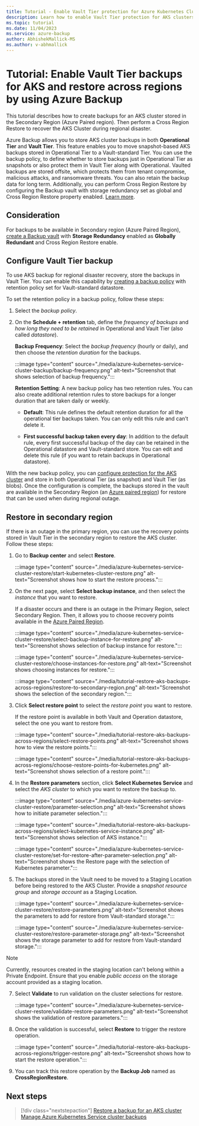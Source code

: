 ```yaml
---
title: Tutorial - Enable Vault Tier protection for Azure Kubernetes Cluster (AKS) clusters and restore backups in secondary region using Azure Backup
description: Learn how to enable Vault Tier protection for AKS clusters and restore backups in secondary region using Azure Backup.
ms.topic: tutorial
ms.date: 11/04/2023
ms.service: azure-backup
author: AbhishekMallick-MS
ms.author: v-abhmallick
---
```


# Tutorial: Enable Vault Tier backups for AKS and restore across regions by using Azure Backup

This tutorial describes how to create backups for an AKS cluster stored in the Secondary Region (Azure Paired region). Then perform a Cross Region Restore to recover the AKS Cluster during regional disaster.

Azure Backup allows you to store AKS cluster backups in both **Operational Tier** and **Vault Tier**. This feature enables you to move snapshot-based AKS backups stored in Operational Tier to a Vault-standard Tier. You can use the backup policy, to define whether to store backups just in Operational Tier as snapshots or also protect them in Vault Tier along with Operational. Vaulted backups are stored offsite, which protects them from tenant compromise, malicious attacks, and ransomware threats. You can also retain the backup data for long term. Additionally, you can perform Cross Region Restore by configuring the Backup vault with storage redundancy set as global and Cross Region Restore property enabled. [Learn more](azure-kubernetes-service-backup-overview.md). 

## Consideration

For backups to be available in Secondary region (Azure Paired Region), [create a Backup vault](create-manage-backup-vault.md#create-backup-vault) with **Storage Redundancy** enabled as **Globally Redundant** and Cross Region Restore enable.

## Configure Vault Tier backup

To use AKS backup for regional disaster recovery, store the backups in Vault Tier. You can enable this capability by [creating a backup policy](azure-kubernetes-service-cluster-backup.md#create-a-backup-policy) with retention policy set for Vault-standard datastore.

To set the retention policy in a backup policy, follow these steps:

1. Select the *backup policy*.

1. On the **Schedule + retention** tab, define the *frequency of backups* and *how long they need to be retained* in Operational and Vault Tier (also called *datastore*).

   **Backup Frequency**: Select the *backup frequency* (hourly or daily), and then choose the *retention duration* for the backups.

   :::image type="content" source="./media/azure-kubernetes-service-cluster-backup/backup-frequency.png" alt-text="Screenshot that shows selection of backup frequency.":::

   **Retention Setting**: A new backup policy has two retention rules. You can also create additional retention rules to store backups for a longer duration that are taken daily or weekly.

   - **Default**: This  rule defines the default retention duration for all the operational tier backups taken. You can only edit this rule and  can’t delete it.

   - **First successful backup taken every day**: In addition to the default rule, every first successful backup of the day can be retained in the Operational datastore and Vault-standard store. You can edit and delete this rule (if you want to retain backups in Operational datastore).

With the new backup policy, you can [configure protection for the AKS cluster](azure-kubernetes-service-cluster-backup.md#configure-backup) and store in both Operational Tier (as snapshot) and Vault Tier (as blobs). Once the configuration is complete, the backups stored in the vault are available in the Secondary Region (an [Azure paired region](../reliability/cross-region-replication-azure.md#azure-paired-regions)) for restore that can be used when during regional outage.


## Restore in secondary region

If there is an outage in the primary region, you can use the recovery points stored in Vault Tier in the secondary region to restore the AKS cluster.
Follow these steps:

1. Go to **Backup center** and select **Restore**.

   :::image type="content" source="./media/azure-kubernetes-service-cluster-restore/start-kubernetes-cluster-restore.png" alt-text="Screenshot shows how to start the restore process.":::

2. On the next page, select **Select backup instance**, and then select the *instance* that you want to restore.

   If a disaster occurs and there is an outage in the Primary Region, select Secondary Region. Then, it allows you to choose recovery points available in the [Azure Paired Region](../reliability/cross-region-replication-azure.md#azure-paired-regions). 

   :::image type="content" source="./media/azure-kubernetes-service-cluster-restore/select-backup-instance-for-restore.png" alt-text="Screenshot shows selection of backup instance for restore.":::

   :::image type="content" source="./media/azure-kubernetes-service-cluster-restore/choose-instances-for-restore.png" alt-text="Screenshot shows choosing instances for restore.":::
   
   :::image type="content" source="./media/tutorial-restore-aks-backups-across-regions/restore-to-secondary-region.png" alt-text="Screenshot shows the selection of the secondary region.":::

3. Click **Select restore point** to select the *restore point* you want to restore. 

   If the restore point is available in both Vault and Operation datastore, select the one you want to restore from.

   :::image type="content" source="./media/tutorial-restore-aks-backups-across-regions/select-restore-points.png" alt-text="Screenshot shows how to view the restore points.":::

   :::image type="content" source="./media/tutorial-restore-aks-backups-across-regions/choose-restore-points-for-kubernetes.png" alt-text="Screenshot shows selection of a restore point.":::


4. In the **Restore parameters** section, click **Select Kubernetes Service** and select the *AKS cluster* to which you want to restore the backup to.

   :::image type="content" source="./media/azure-kubernetes-service-cluster-restore/parameter-selection.png" alt-text="Screenshot shows how to initiate parameter selection.":::

   :::image type="content" source="./media/tutorial-restore-aks-backups-across-regions/select-kubernetes-service-instance.png" alt-text="Screenshot shows selection of AKS instance.":::

   :::image type="content" source="./media/azure-kubernetes-service-cluster-restore/set-for-restore-after-parameter-selection.png" alt-text="Screenshot shows the Restore page with the selection of Kubernetes parameter.":::


6. The backups stored in the Vault need to be moved to a Staging Location before being restored to the AKS Cluster. Provide a *snapshot resource group* and *storage account* as a Staging Location.

   :::image type="content" source="./media/azure-kubernetes-service-cluster-restore/restore-parameters.png" alt-text="Screenshot shows the parameters to add for restore from Vault-standard storage.":::

   :::image type="content" source="./media/azure-kubernetes-service-cluster-restore/restore-parameter-storage.png" alt-text="Screenshot shows the storage parameter to add for restore from Vault-standard storage.":::

>[!Note]
>Currently, resources created in the staging location can't belong within a Private Endpoint. Ensure that you enable _public access_ on the storage account provided as a staging location.

7. Select **Validate** to run validation on the cluster selections for restore.

   :::image type="content" source="./media/azure-kubernetes-service-cluster-restore/validate-restore-parameters.png" alt-text="Screenshot shows the validation of restore parameters.":::


8. Once the validation is successful, select **Restore** to trigger the restore operation.

   :::image type="content" source="./media/tutorial-restore-aks-backups-across-regions/trigger-restore.png" alt-text="Screenshot shows how to start the restore operation.":::

9. You can track this restore operation by the **Backup Job** named as **CrossRegionRestore**.

## Next steps

> [!div class="nextstepaction"]
> [Restore a backup for an AKS cluster](./azure-kubernetes-service-cluster-restore.md)
> [Manage Azure Kubernetes Service cluster backups](azure-kubernetes-service-cluster-manage-backups.md)
